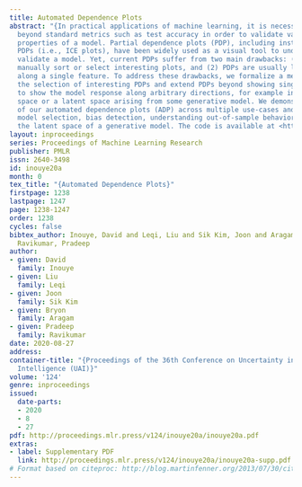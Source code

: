 ```yaml
---
title: Automated Dependence Plots
abstract: "{In practical applications of machine learning, it is necessary to look
  beyond standard metrics such as test accuracy in order to validate various qualitative
  properties of a model. Partial dependence plots (PDP), including instance-specific
  PDPs (i.e., ICE plots), have been widely used as a visual tool to understand or
  validate a model. Yet, current PDPs suffer from two main drawbacks: (1) a user must
  manually sort or select interesting plots, and (2) PDPs are usually limited to plots
  along a single feature. To address these drawbacks, we formalize a method for automating
  the selection of interesting PDPs and extend PDPs beyond showing single features
  to show the model response along arbitrary directions, for example in raw feature
  space or a latent space arising from some generative model. We demonstrate the usefulness
  of our automated dependence plots (ADP) across multiple use-cases and datasets including
  model selection, bias detection, understanding out-of-sample behavior, and exploring
  the latent space of a generative model. The code is available at <https://github.com/davidinouye/adp>.}"
layout: inproceedings
series: Proceedings of Machine Learning Research
publisher: PMLR
issn: 2640-3498
id: inouye20a
month: 0
tex_title: "{Automated Dependence Plots}"
firstpage: 1238
lastpage: 1247
page: 1238-1247
order: 1238
cycles: false
bibtex_author: Inouye, David and Leqi, Liu and Sik Kim, Joon and Aragam, Bryon and
  Ravikumar, Pradeep
author:
- given: David
  family: Inouye
- given: Liu
  family: Leqi
- given: Joon
  family: Sik Kim
- given: Bryon
  family: Aragam
- given: Pradeep
  family: Ravikumar
date: 2020-08-27
address: 
container-title: "{Proceedings of the 36th Conference on Uncertainty in Artificial
  Intelligence (UAI)}"
volume: '124'
genre: inproceedings
issued:
  date-parts:
  - 2020
  - 8
  - 27
pdf: http://proceedings.mlr.press/v124/inouye20a/inouye20a.pdf
extras:
- label: Supplementary PDF
  link: http://proceedings.mlr.press/v124/inouye20a/inouye20a-supp.pdf
# Format based on citeproc: http://blog.martinfenner.org/2013/07/30/citeproc-yaml-for-bibliographies/
---
```

